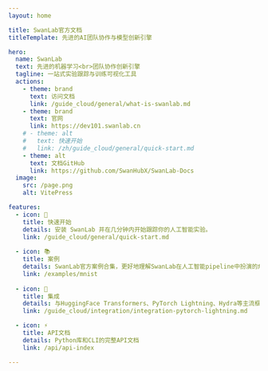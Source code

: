 ```yaml
---
layout: home

title: SwanLab官方文档
titleTemplate: 先进的AI团队协作与模型创新引擎

hero:
  name: SwanLab
  text: 先进的机器学习<br>团队协作创新引擎
  tagline: 一站式实验跟踪与训练可视化工具
  actions:
    - theme: brand
      text: 访问文档
      link: /guide_cloud/general/what-is-swanlab.md
    - theme: brand
      text: 官网
      link: https://dev101.swanlab.cn
    # - theme: alt
    #   text: 快速开始
    #   link: /zh/guide_cloud/general/quick-start.md
    - theme: alt
      text: 文档GitHub
      link: https://github.com/SwanHubX/SwanLab-Docs
  image:
    src: /page.png
    alt: VitePress

features:
  - icon: 🚢
    title: 快速开始
    details: 安装 SwanLab 并在几分钟内开始跟踪你的人工智能实验。
    link: /guide_cloud/general/quick-start.md
  
  - icon: 📚
    title: 案例
    details: SwanLab官方案例合集，更好地理解SwanLab在人工智能pipeline中扮演的角色和作用。
    link: /examples/mnist
  
  - icon: 🤗
    title: 集成
    details: 与HuggingFace Transformers、PyTorch Lightning、Hydra等主流框架的集成文档。
    link: /guide_cloud/integration/integration-pytorch-lightning.md

  - icon: ⚡️
    title: API文档
    details: Python库和CLI的完整API文档
    link: /api/api-index

---
```


<style>
:root {
  --vp-home-hero-name-color: transparent !important;
  --vp-home-hero-name-background: -webkit-linear-gradient(120deg, #637de8 50%, #63ca8c) !important;

  --vp-home-hero-image-background-image: linear-gradient(-45deg, #8d9956 50%, #47caff 50%) !important;
  --vp-home-hero-image-filter: blur(44px) !important;
}

@media (min-width: 640px) {
  :root {
    --vp-home-hero-image-filter: blur(56px);
  }
}

@media (min-width: 960px) {
  :root {
    --vp-home-hero-image-filter: blur(68px);
  }
}
</style>